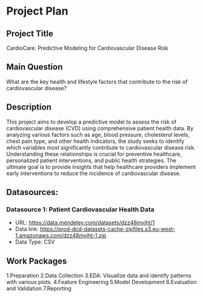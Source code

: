 # Project Plan

## Project Title
CardioCare: Predictive Modeling for Cardiovascular Disease Risk

## Main Question
What are the key health and lifestyle factors that contribute to the risk of cardiovascular disease?

## Description
This project aims to develop a predictive model to assess the risk of cardiovascular disease (CVD) using comprehensive patient health data. By analyzing various factors such as age, blood pressure, cholesterol levels, chest pain type, and other health indicators, the study seeks to identify which variables most significantly contribute to cardiovascular disease risk. Understanding these relationships is crucial for preventive healthcare, personalized patient interventions, and public health strategies. The ultimate goal is to provide insights that help healthcare providers implement early interventions to reduce the incidence of cardiovascular disease.

## Datasources:
### Datasource 1: Patient Cardiovascular Health Data
* URL: https://data.mendeley.com/datasets/dzz48mvjht/1
* Data link: https://prod-dcd-datasets-cache-zipfiles.s3.eu-west-1.amazonaws.com/dzz48mvjht-1.zip
* Data Type: CSV

  
 

## Work Packages
<!-- List of Work Packages ordered sequentially. -->

1.Preparation
2.Data Collection
3.EDA: Visualize data and identify patterns with various plots.
4.Feature Engineering
5.Model Development
6.Evaluation and Validation
7.Reporting

